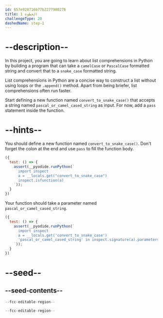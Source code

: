 ```yaml
---
id: 657e928716b77b2277980276
title: الخطوة 1
challengeType: 20
dashedName: step-1
---
```


# --description--

In this project, you are going to learn about list comprehensions in Python by building a program that can take a `camelCase` or `PascalCase` formatted string and convert that to a `snake_case` formatted string.

List comprehensions in Python are a concise way to construct a list without using loops or the `.append()` method. Apart from being briefer, list comprehensions often run faster.

Start defining a new function named `convert_to_snake_case()` that accepts a string named `pascal_or_camel_cased_string` as input. For now, add a `pass` statement inside the function.

# --hints--

You should define a new function named `convert_to_snake_case()`. Don't forget the colon at the end and use `pass` to fill the function body.

```js
({
  test: () => {
    assert(__pyodide.runPython(`
      import inspect
      a = __locals.get("convert_to_snake_case")
      inspect.isfunction(a)
    `));
  }
})
```

Your function should take a parameter named `pascal_or_camel_cased_string`.

```js
({
  test: () => {
    assert(__pyodide.runPython(`
      import inspect
      a = __locals.get('convert_to_snake_case')
      'pascal_or_camel_cased_string' in inspect.signature(a).parameters
    `));
  }
})
```

# --seed--

## --seed-contents--

```py
--fcc-editable-region--

--fcc-editable-region--
```
